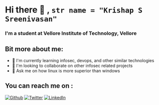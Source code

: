 # Hi there 👋 , `str name = "Krishap S Sreenivasan"`

### I'm a student at Vellore Institute of Technology, Vellore

## Bit more about me:
- 🌱 I'm currently learning infosec, devops, and other similar technologies
- 👯 I'm looking to collaborate on other infosec related projects
- 💬 Ask me on how linux is more superior than windows

## You can reach me on :
<a href="https://github.com/Krishap-s" target="_blank"><img alt="Github" src="https://img.shields.io/badge/GitHub-%2312100E.svg?&style=for-the-badge&logo=Github&logoColor=white" /></a>
<a href="https://twitter.com/techhacker101" target="_blank"><img alt="Twitter" src="https://img.shields.io/badge/twitter-%231DA1F2.svg?&style=for-the-badge&logo=twitter&logoColor=white" /></a> 
<a href="https://www.linkedin.com/in/krishap-sreenivasan-4838b1203/" target="_blank"><img alt="LinkedIn" src="https://img.shields.io/badge/linkedin-%230077B5.svg?&style=for-the-badge&logo=linkedin&logoColor=white" /></a>
<!--
**Krishap-s/krishap-s** is a ✨ _special_ ✨ repository because its `README.md` (this file) appears on your GitHub profile.

Here are some ideas to get you started:

- 🔭 I’m currently working on ...
- 🌱 I’m currently learning ...
- 👯 I’m looking to collaborate on ...
- 🤔 I’m looking for help with ...
- 💬 Ask me about ...
- 📫 How to reach me: ...
- 😄 Pronouns: ...
- ⚡ Fun fact: ...
-->
